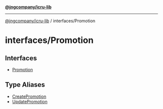 [**@jngcompany/icru-lib**](../../README.md)

***

[@jngcompany/icru-lib](../../README.md) / interfaces/Promotion

# interfaces/Promotion

## Interfaces

- [Promotion](interfaces/Promotion.md)

## Type Aliases

- [CreatePromotion](type-aliases/CreatePromotion.md)
- [UpdatePromotion](type-aliases/UpdatePromotion.md)
